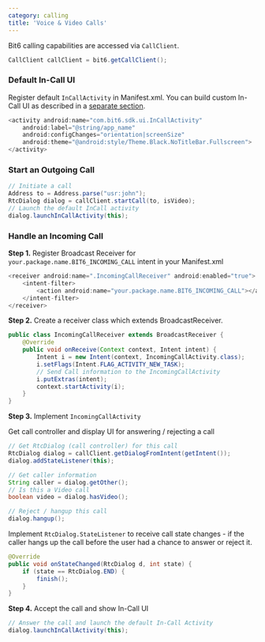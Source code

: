 ```yaml
---
category: calling
title: 'Voice & Video Calls'
---
```


Bit6 calling capabilities are accessed via `CallClient`.

```java
CallClient callClient = bit6.getCallClient();
```

### Default In-Call UI

Register default `InCallActivity` in Manifest.xml. You can build custom In-Call UI as described in a [separate section](#calling-ui).

```java
<activity android:name="com.bit6.sdk.ui.InCallActivity"
    android:label="@string/app_name"
    android:configChanges="orientation|screenSize"
    android:theme="@android:style/Theme.Black.NoTitleBar.Fullscreen">
</activity>
```

### Start an Outgoing Call

```java
// Initiate a call
Address to = Address.parse("usr:john");
RtcDialog dialog = callClient.startCall(to, isVideo);
// Launch the default InCall activity
dialog.launchInCallActivity(this);
```


### Handle an Incoming Call

**Step 1.** Register Broadcast Receiver for `your.package.name.BIT6_INCOMING_CALL` intent in your Manifest.xml

```java
<receiver android:name=".IncomingCallReceiver" android:enabled="true">
    <intent-filter>
        <action android:name="your.package.name.BIT6_INCOMING_CALL"></action>
    </intent-filter>
</receiver>
```

**Step 2.** Create a receiver class which extends BroadcastReceiver.

```java
public class IncomingCallReceiver extends BroadcastReceiver {
    @Override
    public void onReceive(Context context, Intent intent) {
        Intent i = new Intent(context, IncomingCallActivity.class);
        i.setFlags(Intent.FLAG_ACTIVITY_NEW_TASK);
        // Send Call information to the IncomingCallActivity
        i.putExtras(intent);
        context.startActivity(i);
    }
}
```


**Step 3.** Implement `IncomingCallActivity`

Get call controller and display UI for answering / rejecting a call

```java
// Get RtcDialog (call controller) for this call
RtcDialog dialog = callClient.getDialogFromIntent(getIntent());
dialog.addStateListener(this);

// Get caller information
String caller = dialog.getOther();
// Is this a Video call
boolean video = dialog.hasVideo();

// Reject / hangup this call
dialog.hangup();
```

Implement `RtcDialog.StateListener` to receive call state changes - if the caller hangs up the call before the user had a chance to answer or reject it.

```java
@Override
public void onStateChanged(RtcDialog d, int state) {
    if (state == RtcDialog.END) {
        finish();
    }
}

```

**Step 4.** Accept the call and show In-Call UI

```java
// Answer the call and launch the default In-Call Activity
dialog.launchInCallActivity(this);
```

